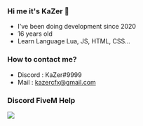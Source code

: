 ### Hi me it's KaZer 👋

- I've been doing development since 2020 
- 16 years old
- Learn Language Lua, JS, HTML, CSS...

### How to contact me?

- Discord : KaZer#9999
- Mail : kazercfx@gmail.com

### Discord FiveM Help
<a href="https://discord.gg/XvD25ByyVY"><img src="https://discord.com/api/guilds/979085260174266408/widget.png?style=banner1"></a>
